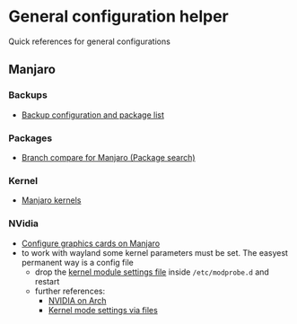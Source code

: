 # General configuration helper

Quick references for general configurations

## Manjaro

### Backups

- [Backup configuration and package list](https://forum.manjaro.org/t/root-tip-utililty-script-backup-configuration-and-package-list/104953)

### Packages

- [Branch compare for Manjaro (Package search)](https://manjaristas.org/branch_compare)

### Kernel

- [Manjaro kernels](https://wiki.manjaro.org/index.php/Manjaro_Kernels)

### NVidia

- [Configure graphics cards on Manjaro](https://wiki.manjaro.org/index.php/Configure_Graphics_Cards)
- to work with wayland some kernel parameters must be set. The easyest permanent way is a config file
    - drop the [kernel module settings file](../src/conf/manjaro/nvidia.conf) inside `/etc/modprobe.d` and restart
    - further references:
        - [NVIDIA on Arch](https://wiki.archlinux.org/title/NVIDIA)
        - [Kernel mode settings via files](https://wiki.archlinux.org/title/Kernel_module#Using_files_in_/etc/modprobe.d/)
